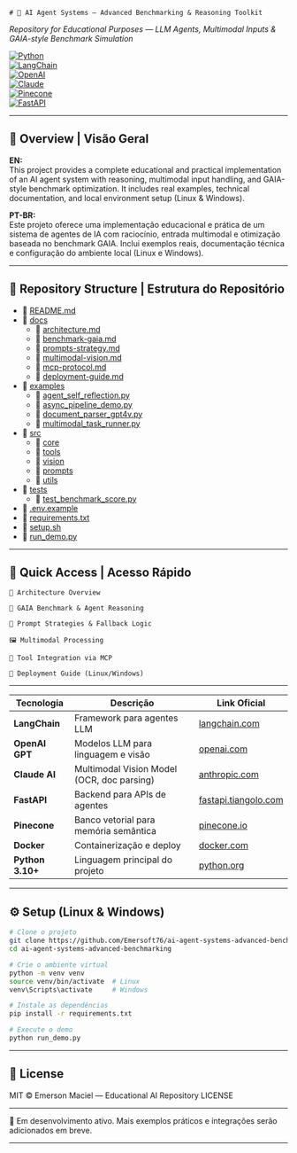     # 🧠 AI Agent Systems – Advanced Benchmarking & Reasoning Toolkit  
_Repository for Educational Purposes — LLM Agents, Multimodal Inputs & GAIA-style Benchmark Simulation_

[![Python](https://img.shields.io/badge/Python-3.10%2B-blue?logo=python&logoColor=white)](https://www.python.org/)  
[![LangChain](https://img.shields.io/badge/LangChain-Framework-informational?logo=langchain&color=blue)](https://www.langchain.com/)  
[![OpenAI](https://img.shields.io/badge/OpenAI-LLMs-green?logo=openai&logoColor=white)](https://openai.com/)  
[![Claude](https://img.shields.io/badge/Claude-Vision-orange)](https://www.anthropic.com/index/claude)  
[![Pinecone](https://img.shields.io/badge/Pinecone-VectorDB-blueviolet?logo=data&logoColor=white)](https://www.pinecone.io/)  
[![FastAPI](https://img.shields.io/badge/FastAPI-Backend-success?logo=fastapi)](https://fastapi.tiangolo.com/)  

---

## 📘 Overview | Visão Geral

**EN:**  
This project provides a complete educational and practical implementation of an AI agent system with reasoning, multimodal input handling, and GAIA-style benchmark optimization. It includes real examples, technical documentation, and local environment setup (Linux & Windows).

**PT-BR:**  
Este projeto oferece uma implementação educacional e prática de um sistema de agentes de IA com raciocínio, entrada multimodal e otimização baseada no benchmark GAIA. Inclui exemplos reais, documentação técnica e configuração do ambiente local (Linux e Windows).

---

## 📂 Repository Structure | Estrutura do Repositório

- 📄 [README.md](README.md)  
- 📁 [docs](docs/)  
  - 📄 [architecture.md](docs/architecture.md)  
  - 📄 [benchmark-gaia.md](docs/benchmark-gaia.md)  
  - 📄 [prompts-strategy.md](docs/prompts-strategy.md)  
  - 📄 [multimodal-vision.md](docs/multimodal-vision.md)  
  - 📄 [mcp-protocol.md](docs/mcp-protocol.md)  
  - 📄 [deployment-guide.md](docs/deployment-guide.md)  
- 📁 [examples](examples/)  
  - 📄 [agent_self_reflection.py](examples/agent_self_reflection.py)  
  - 📄 [async_pipeline_demo.py](examples/async_pipeline_demo.py)  
  - 📄 [document_parser_gpt4v.py](examples/document_parser_gpt4v.py)  
  - 📄 [multimodal_task_runner.py](examples/multimodal_task_runner.py)  
- 📁 [src](src/)  
  - 📁 [core](src/core/)  
  - 📁 [tools](src/tools/)  
  - 📁 [vision](src/vision/)  
  - 📁 [prompts](src/prompts/)  
  - 📁 [utils](src/utils/)  
- 📁 [tests](tests/)  
  - 📄 [test_benchmark_score.py](tests/test_benchmark_score.py)  
- 📄 [.env.example](.env.example)  
- 📄 [requirements.txt](requirements.txt)  
- 📄 [setup.sh](setup.sh)  
- 📄 [run_demo.py](run_demo.py)

---

## 🔗 Quick Access | Acesso Rápido

    📘 Architecture Overview

    🧠 GAIA Benchmark & Agent Reasoning

    🔁 Prompt Strategies & Fallback Logic

    🖼️ Multimodal Processing

    🔧 Tool Integration via MCP

    🚀 Deployment Guide (Linux/Windows)

  ---

  | Tecnologia       | Descrição                                  | Link Oficial                                            |
| ---------------- | ------------------------------------------ | ------------------------------------------------------- |
| **LangChain**    | Framework para agentes LLM                 | [langchain.com](https://www.langchain.com)              |
| **OpenAI GPT**   | Modelos LLM para linguagem e visão         | [openai.com](https://openai.com)                        |
| **Claude AI**    | Multimodal Vision Model (OCR, doc parsing) | [anthropic.com](https://www.anthropic.com/index/claude) |
| **FastAPI**      | Backend para APIs de agentes               | [fastapi.tiangolo.com](https://fastapi.tiangolo.com)    |
| **Pinecone**     | Banco vetorial para memória semântica      | [pinecone.io](https://www.pinecone.io)                  |
| **Docker**       | Containerização e deploy                   | [docker.com](https://www.docker.com/)                   |
| **Python 3.10+** | Linguagem principal do projeto             | [python.org](https://www.python.org/)                   |

---

## ⚙️ Setup (Linux & Windows)
```bash
# Clone o projeto
git clone https://github.com/Emersoft76/ai-agent-systems-advanced-benchmarking.git
cd ai-agent-systems-advanced-benchmarking

# Crie o ambiente virtual
python -m venv venv
source venv/bin/activate  # Linux
venv\Scripts\activate     # Windows

# Instale as dependências
pip install -r requirements.txt

# Execute o demo
python run_demo.py
```
---

## 📜 License

MIT © Emerson Maciel — Educational AI Repository
LICENSE

---

🚧 Em desenvolvimento ativo. Mais exemplos práticos e integrações serão adicionados em breve.

---

  
